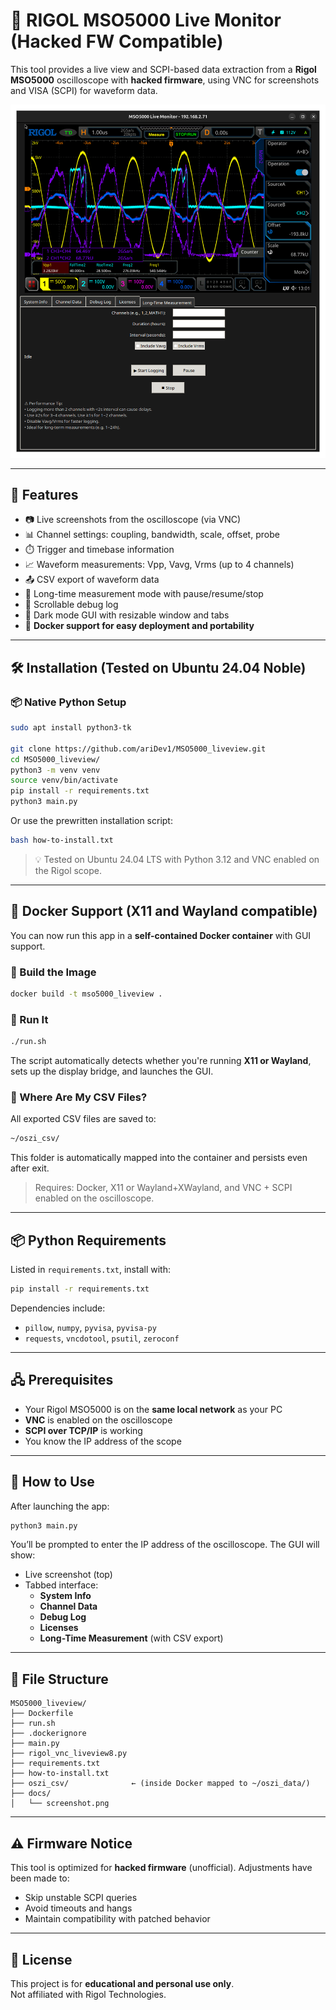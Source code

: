 # 🧠 RIGOL MSO5000 Live Monitor (Hacked FW Compatible)

This tool provides a live view and SCPI-based data extraction from a **Rigol MSO5000** oscilloscope with **hacked firmware**, using VNC for screenshots and VISA (SCPI) for waveform data.

![Screenshot](docs/screenshot.png)

---

## 🧩 Features

- 📷 Live screenshots from the oscilloscope (via VNC)
- 📊 Channel settings: coupling, bandwidth, scale, offset, probe
- ⏱️ Trigger and timebase information
- 📈 Waveform measurements: Vpp, Vavg, Vrms (up to 4 channels)
- 📤 CSV export of waveform data
- 🧪 Long-time measurement mode with pause/resume/stop
- 🐞 Scrollable debug log
- 🌙 Dark mode GUI with resizable window and tabs
- 🐳 **Docker support for easy deployment and portability**

---

## 🛠️ Installation (Tested on Ubuntu 24.04 Noble)

### 📦 Native Python Setup

```bash
sudo apt install python3-tk

git clone https://github.com/ariDev1/MSO5000_liveview.git
cd MSO5000_liveview/
python3 -m venv venv
source venv/bin/activate
pip install -r requirements.txt
python3 main.py
```

Or use the prewritten installation script:

```bash
bash how-to-install.txt
```

> 💡 Tested on Ubuntu 24.04 LTS with Python 3.12 and VNC enabled on the Rigol scope.

---

## 🐳 Docker Support (X11 and Wayland compatible)

You can now run this app in a **self-contained Docker container** with GUI support.

### 🔧 Build the Image

```bash
docker build -t mso5000_liveview .
```

### 🚀 Run It

```bash
./run.sh
```

The script automatically detects whether you're running **X11 or Wayland**, sets up the display bridge, and launches the GUI.

### 📁 Where Are My CSV Files?

All exported CSV files are saved to:

```bash
~/oszi_csv/
```

This folder is automatically mapped into the container and persists even after exit.

> Requires: Docker, X11 or Wayland+XWayland, and VNC + SCPI enabled on the oscilloscope.

---

## 📦 Python Requirements

Listed in `requirements.txt`, install with:

```bash
pip install -r requirements.txt
```

Dependencies include:
- `pillow`, `numpy`, `pyvisa`, `pyvisa-py`
- `requests`, `vncdotool`, `psutil`, `zeroconf`

---

## 🖧 Prerequisites

- Your Rigol MSO5000 is on the **same local network** as your PC
- **VNC** is enabled on the oscilloscope
- **SCPI over TCP/IP** is working
- You know the IP address of the scope

---

## 🚀 How to Use

After launching the app:

```bash
python3 main.py
```

You’ll be prompted to enter the IP address of the oscilloscope. The GUI will show:

- Live screenshot (top)
- Tabbed interface:
  - **System Info**
  - **Channel Data**
  - **Debug Log**
  - **Licenses**
  - **Long-Time Measurement** (with CSV export)

---

## 📁 File Structure

```
MSO5000_liveview/
├── Dockerfile
├── run.sh
├── .dockerignore
├── main.py
├── rigol_vnc_liveview8.py
├── requirements.txt
├── how-to-install.txt
├── oszi_csv/              ← (inside Docker mapped to ~/oszi_data/)
├── docs/
│   └── screenshot.png
```

---

## ⚠️ Firmware Notice

This tool is optimized for **hacked firmware** (unofficial). Adjustments have been made to:

- Skip unstable SCPI queries
- Avoid timeouts and hangs
- Maintain compatibility with patched behavior

---

## 📃 License

This project is for **educational and personal use only**.  
Not affiliated with Rigol Technologies.
